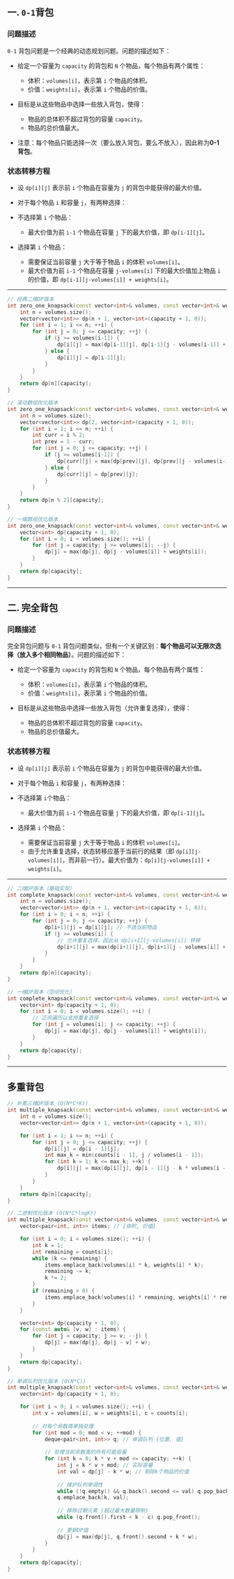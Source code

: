 ## 一. `0-1`背包

### 问题描述
`0-1` 背包问题是一个经典的动态规划问题。问题的描述如下：
- 给定一个容量为 `capacity` 的背包和 `N` 个物品，每个物品有两个属性：
  
  - 体积：`volumes[i]`，表示第 `i` 个物品的体积。
  - 价值：`weights[i]`，表示第 `i` 个物品的价值。
- 目标是从这些物品中选择一些放入背包，使得：
  
  - 物品的总体积不超过背包的容量 `capacity`。
  - 物品的总价值最大。
    
- 注意：每个物品只能选择一次（要么放入背包，要么不放入），因此称为**0-1 背包**。

### 状态转移方程
- 设 `dp[i][j]` 表示前 `i` 个物品在容量为 `j` 的背包中能获得的最大价值。
- 对于每个物品 `i` 和容量 `j`，有两种选择：
- 不选择第 `i` 个物品：
  - 最大价值为前 `i-1` 个物品在容量 `j` 下的最大价值，即 `dp[i-1][j]`。
    
- 选择第 `i` 个物品：
  
  - 需要保证当前容量 `j` 大于等于物品 `i` 的体积 `volumes[i]`。
  - 最大价值为前 `i-1` 个物品在容量 `j-volumes[i]` 下的最大价值加上物品 `i` 的价值，即 `dp[i-1][j-volumes[i]] + weights[i]`。

---

```c++
// 经典二维DP版本
int zero_one_knapsack(const vector<int>& volumes, const vector<int>& weights, int capacity) {
    int n = volumes.size();
    vector<vector<int>> dp(n + 1, vector<int>(capacity + 1, 0));
    for (int i = 1; i <= n; ++i) {
        for (int j = 0; j <= capacity; ++j) {
            if (j >= volumes[i-1]) {
                dp[i][j] = max(dp[i-1][j], dp[i-1][j - volumes[i-1]] + weights[i-1]);
            } else {
                dp[i][j] = dp[i-1][j];
            }
        }
    }
    return dp[n][capacity];
}

// 滚动数组优化版本
int zero_one_knapsack(const vector<int>& volumes, const vector<int>& weights, int capacity) {
    int n = volumes.size();
    vector<vector<int>> dp(2, vector<int>(capacity + 1, 0));
    for (int i = 1; i <= n; ++i) {
        int curr = i % 2;
        int prev = 1 - curr;
        for (int j = 0; j <= capacity; ++j) {
            if (j >= volumes[i-1]) {
                dp[curr][j] = max(dp[prev][j], dp[prev][j - volumes[i-1]] + weights[i-1]);
            } else {
                dp[curr][j] = dp[prev][j];
            }
        }
    }
    return dp[n % 2][capacity];
}

// 一维数组优化版本
int zero_one_knapsack(const vector<int>& volumes, const vector<int>& weights, int capacity) {
    vector<int> dp(capacity + 1, 0);
    for (int i = 0; i < volumes.size(); ++i) {
        for (int j = capacity; j >= volumes[i]; --j) {
            dp[j] = max(dp[j], dp[j - volumes[i]] + weights[i]);
        }
    }
    return dp[capacity];
}
```

---

## 二. 完全背包

### 问题描述
完全背包问题与 `0-1` 背包问题类似，但有一个关键区别：**每个物品可以无限次选择（放入多个相同物品）**。问题的描述如下：

- 给定一个容量为 `capacity` 的背包和 `N` 个物品，每个物品有两个属性：
  
  - 体积：`volumes[i]`，表示第 `i` 个物品的体积。
  - 价值：`weights[i]`，表示第 `i` 个物品的价值。

- 目标是从这些物品中选择一些放入背包（允许重复选择），使得：
  
  - 物品的总体积不超过背包的容量 `capacity`。
  - 物品的总价值最大。

### 状态转移方程
- 设 `dp[i][j]` 表示前 `i` 个物品在容量为 `j` 的背包中能获得的最大价值。
- 对于每个物品 `i` 和容量 `j`，有两种选择：
- 不选择第 `i`个物品：
  
  - 最大价值为前 `i-1` 个物品在容量 `j` 下的最大价值，即 `dp[i-1][j]`。
- 选择第 `i` 个物品：
  
  - 需要保证当前容量 `j` 大于等于物品 `i` 的体积 `volumes[i]`。
  - 由于允许重复选择，状态转移应基于当前行的结果（即 `dp[i][j-volumes[i]]`，而非前一行）。最大价值为：`dp[i][j-volumes[i]] + weights[i]`。

---

```c++
// 二维DP版本（基础实现）
int complete_knapsack(const vector<int>& volumes, const vector<int>& weights, int capacity) {
    int n = volumes.size();
    vector<vector<int>> dp(n + 1, vector<int>(capacity + 1, 0));
    for (int i = 0; i < n; ++i) {
        for (int j = 0; j <= capacity; ++j) {
            dp[i+1][j] = dp[i][j]; // 不选当前物品
            if (j >= volumes[i]) {
                // 允许重复选择，因此从 dp[i+1][j-volumes[i]] 转移
                dp[i+1][j] = max(dp[i+1][j], dp[i+1][j - volumes[i]] + weights[i]);
            }
        }
    }
    return dp[n][capacity];
}

// 一维DP版本（空间优化）
int complete_knapsack(const vector<int>& volumes, const vector<int>& weights, int capacity) {
    vector<int> dp(capacity + 1, 0);
    for (int i = 0; i < volumes.size(); ++i) {
        // 正向遍历以支持重复选择
        for (int j = volumes[i]; j <= capacity; ++j) {
            dp[j] = max(dp[j], dp[j - volumes[i]] + weights[i]);
        }
    }
    return dp[capacity];
}
```

---

## 多重背包

```c++
// 朴素三维DP版本 (O(N*C*K))
int multiple_knapsack(const vector<int>& volumes, const vector<int>& weights, const vector<int>& counts, int capacity) {
    int n = volumes.size();
    vector<vector<int>> dp(n + 1, vector<int>(capacity + 1, 0));

    for (int i = 1; i <= n; ++i) {
        for (int j = 0; j <= capacity; ++j) {
            dp[i][j] = dp[i - 1][j];
            int max_k = min(counts[i - 1], j / volumes[i - 1]);
            for (int k = 1; k <= max_k; ++k) {
                dp[i][j] = max(dp[i][j], dp[i - 1][j - k * volumes[i - 1]] + k * weights[i - 1]);
            }
        }
    }
    return dp[n][capacity];
}

// 二进制优化版本 (O(N*C*logK))
int multiple_knapsack(const vector<int>& volumes, const vector<int>& weights, const vector<int>& counts, int capacity) {
    vector<pair<int, int>> items; // {体积, 价值}

    for (int i = 0; i < volumes.size(); ++i) {
        int k = 1;
        int remaining = counts[i];
        while (k <= remaining) {
            items.emplace_back(volumes[i] * k, weights[i] * k);
            remaining -= k;
            k *= 2;
        }
        if (remaining > 0) {
            items.emplace_back(volumes[i] * remaining, weights[i] * remaining);
        }
    }

    vector<int> dp(capacity + 1, 0);
    for (const auto& [v, w] : items) {
        for (int j = capacity; j >= v; --j) {
            dp[j] = max(dp[j], dp[j - v] + w);
        }
    }
    return dp[capacity];
}

// 单调队列优化版本 (O(N*C))
int multiple_knapsack(const vector<int>& volumes, const vector<int>& weights, const vector<int>& counts, int capacity) {
    vector<int> dp(capacity + 1, 0);

    for (int i = 0; i < volumes.size(); ++i) {
        int v = volumes[i], w = weights[i], c = counts[i];
        
        // 对每个余数类单独处理
        for (int mod = 0; mod < v; ++mod) {
            deque<pair<int, int>> q; // 单调队列 {位置, 值}
            
            // 处理当前余数类的所有可能容量
            for (int k = 0; k * v + mod <= capacity; ++k) {
                int j = k * v + mod; // 实际容量
                int val = dp[j] - k * w; // 剔除k个物品的价值
                
                // 维护队列单调性
                while (!q.empty() && q.back().second <= val) q.pop_back();
                q.emplace_back(k, val);
                
                // 移除过期元素 (超过最大数量限制)
                while (q.front().first < k - c) q.pop_front();
                
                // 更新DP值
                dp[j] = max(dp[j], q.front().second + k * w);
            }
        }
    }
    return dp[capacity];
}
```
